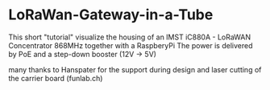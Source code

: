 # LoRaWan-Gateway-in-a-Tube
This short "tutorial" visualize the housing of an IMST iC880A - LoRaWAN Concentrator 868MHz together with a RaspberyPi
The power is delivered by PoE and a step-down booster (12V -> 5V)

many thanks to Hanspater for the support during design and laser cutting of the carrier board (funlab.ch)

